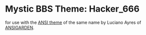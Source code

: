 # Mystic BBS Theme: Hacker_666
for use with the [ANSI theme](https://www.ansigarden.com/downloads/hacker-666-bbs-theme/) of the same name by Luciano Ayres of [ANSIGARDEN](https://www.ansigarden.com/).
